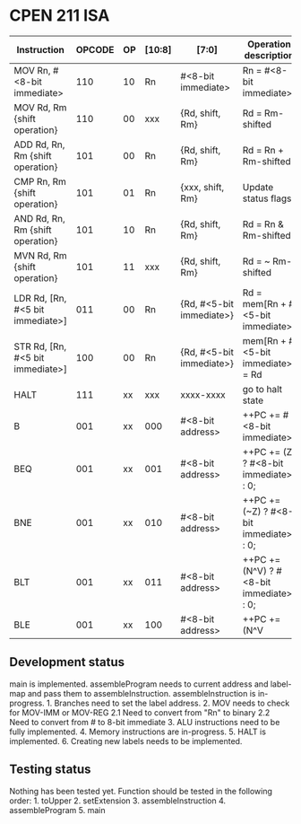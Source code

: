 # CPEN 211 ISA

| Instruction                        |   OPCODE  |   OP  |   [10:8]  |   [7:0]                       |   Operation description
|------------------------------------|-----------|-------|-----------|-------------------------------|--------------------------------
|MOV Rn, #<8-bit immediate>          |   110     |   10  |   Rn      |   #<8-bit immediate>          |   Rn = #<8-bit immediate>
|MOV Rd, Rm {shift operation}        |   110     |   00  |   xxx     |   {Rd, shift, Rm}             |   Rd = Rm-shifted
|ADD Rd, Rn, Rm {shift operation}    |   101     |   00  |   Rn      |   {Rd, shift, Rm}             |   Rd = Rn + Rm-shifted
|CMP Rn, Rm {shift operation}        |   101     |   01  |   Rn      |   {xxx, shift, Rm}            |   Update status flags
|AND Rd, Rn, Rm {shift operation}    |   101     |   10  |   Rn      |   {Rd, shift, Rm}             |   Rd = Rn & Rm-shifted
|MVN Rd, Rm {shift operation}        |   101     |   11  |   xxx     |   {Rd, shift, Rm}             |   Rd = ~ Rm-shifted
|LDR Rd, [Rn, #<5 bit immediate>]    |   011     |   00  |   Rn      |   {Rd, #<5-bit immediate>}    |   Rd = mem[Rn + #<5-bit immediate>]
|STR Rd, [Rn, #<5 bit immediate>]    |   100     |   00  |   Rn      |   {Rd, #<5-bit immediate>}    |   mem[Rn + #<5-bit immediate>] = Rd
|HALT                                |   111     |   xx  |   xxx     |   xxxx-xxxx                   |   go to halt state
|B <label>                           |   001     |   xx  |   000     |   #<8-bit address>            |   ++PC += #<8-bit immediate>
|BEQ <label>                         |   001     |   xx  |   001     |   #<8-bit address>            |   ++PC += (Z)       ? #<8-bit immediate> : 0;
|BNE <label>                         |   001     |   xx  |   010     |   #<8-bit address>            |   ++PC += (~Z)      ? #<8-bit immediate> : 0;
|BLT <label>                         |   001     |   xx  |   011     |   #<8-bit address>            |   ++PC += (N^V)     ? #<8-bit immediate> : 0;
|BLE <label>                         |   001     |   xx  |   100     |   #<8-bit address>            |   ++PC += (N^V | Z) ? #<8-bit immediate> : 0;


## Development status
main is implemented.
assembleProgram needs to current address and label-map and pass them to assembleInstruction.
assembleInstruction is in-progress.
	1. Branches need to set the label address.
	2. MOV needs to check for MOV-IMM or MOV-REG
		2.1 Need to convert from "Rn" to binary
		2.2 Need to convert from #<decimal number> to 8-bit immediate
	3. ALU instructions need to be fully implemented.
	4. Memory instructions are in-progress. 
	5. HALT is implemented.
	6. Creating new labels needs to be implemented.


## Testing status
Nothing has been tested yet.
Function should be tested in the following order:
	1. toUpper
	2. setExtension
	3. assembleInstruction
	4. assembleProgram
	5. main  

